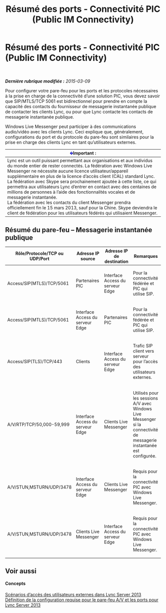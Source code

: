﻿---
title: Résumé des ports - Connectivité PIC (Public IM Connectivity)
TOCTitle: Résumé des ports - Connectivité PIC (Public IM Connectivity)
ms:assetid: f46756ec-1401-4ca2-a4a4-5cd28bcfdc7f
ms:mtpsurl: https://technet.microsoft.com/fr-fr/library/JJ618376(v=OCS.15)
ms:contentKeyID: 49299326
ms.date: 05/20/2016
mtps_version: v=OCS.15
ms.translationtype: HT
---

# Résumé des ports - Connectivité PIC (Public IM Connectivity)

 

_**Dernière rubrique modifiée :** 2015-03-09_

Pour configurer votre pare-feu pour les ports et les protocoles nécessaires à la prise en charge de la connectivité d’une solution PIC, vous devez savoir que SIP/MTLS/TCP 5061 est bidirectionnel pour prendre en compte la capacité des contacts du fournisseur de messagerie instantanée publique de contacter les clients Lync, ou pour que Lync contacte les contacts de messagerie instantanée publique.

Windows Live Messenger peut participer à des communications audio/vidéo avec les clients Lync. Ceci explique que, généralement, configurations du port et du protocole du pare-feu sont similaires pour la prise en charge des clients Lync en tant qu’utilisateurs externes.

<table>
<thead>
<tr class="header">
<th><img src="images/Gg425917.important(OCS.15).gif" title="important" alt="important" />Important :</th>
</tr>
</thead>
<tbody>
<tr class="odd">
<td>Lync est un outil puissant permettant aux organisations et aux individus du monde entier de rester connectés. La fédération avec Windows Live Messenger ne nécessite aucune licence utilisateur/appareil supplémentaire en plus de la licence d’accès client (CAL) standard Lync. La fédération avec Skype sera prochainement ajoutée à cette liste, ce qui permettra aux utilisateurs Lync d’entrer en contact avec des centaines de millions de personnes à l’aide des fonctionnalités vocales et de messagerie instantanée.<br />
La fédération avec les contacts du client Messenger prendra officiellement fin le 15 mars 2013, sauf pour la Chine. Skype deviendra le client de fédération pour les utilisateurs fédérés qui utilisaient Messenger.</td>
</tr>
</tbody>
</table>


## Résumé du pare-feu – Messagerie instantanée publique


<table>
<colgroup>
<col style="width: 25%" />
<col style="width: 25%" />
<col style="width: 25%" />
<col style="width: 25%" />
</colgroup>
<thead>
<tr class="header">
<th>Rôle/Protocole/TCP ou UDP/Port</th>
<th>Adresse IP source</th>
<th>Adresse IP de destination</th>
<th>Remarques</th>
</tr>
</thead>
<tbody>
<tr class="odd">
<td><p>Access/SIP(MTLS)/TCP/5061</p></td>
<td><p>Partenaires PIC</p></td>
<td><p>Interface Access du serveur Edge</p></td>
<td><p>Pour la connectivité fédérée et PIC qui utilise SIP.</p></td>
</tr>
<tr class="even">
<td><p>Access/SIP(MTLS)/TCP/5061</p></td>
<td><p>Interface Access du serveur Edge</p></td>
<td><p>Partenaires PIC</p></td>
<td><p>Pour la connectivité fédérée et PIC qui utilise SIP.</p></td>
</tr>
<tr class="odd">
<td><p>Access/SIP(TLS)/TCP/443</p></td>
<td><p>Clients</p></td>
<td><p>Interface Access du serveur Edge</p></td>
<td><p>Trafic SIP client vers serveur pour l’accès des utilisateurs externes.</p></td>
</tr>
<tr class="even">
<td><p>A/V/RTP/TCP/50,000-59,999</p></td>
<td><p>Interface Access du serveur Edge</p></td>
<td><p>Clients Live Messenger</p></td>
<td><p>Utilisés pour les sessions A/V avec Windows Live Messenger si la connectivité de messagerie instantanée est configurée.</p></td>
</tr>
<tr class="odd">
<td><p>A/V/STUN,MSTURN/UDP/3478</p></td>
<td><p>Interface Access du serveur Edge</p></td>
<td><p>Clients Live Messenger</p></td>
<td><p>Requis pour la connectivité PIC avec Windows Live Messenger.</p></td>
</tr>
<tr class="even">
<td><p>A/V/STUN,MSTURN/UDP/3478</p></td>
<td><p>Clients Live Messenger</p></td>
<td><p>Interface Access du serveur Edge</p></td>
<td><p>Requis pour la connectivité PIC avec Windows Live Messenger.</p></td>
</tr>
</tbody>
</table>


## Voir aussi

#### Concepts

[Scénarios d’accès des utilisateurs externes dans Lync Server 2013](lync-server-2013-scenarios-for-external-user-access.md)  
[Définition de la configuration requise pour le pare-feu A/V et les ports pour Lync Server 2013](lync-server-2013-determine-external-a-v-firewall-and-port-requirements.md)

